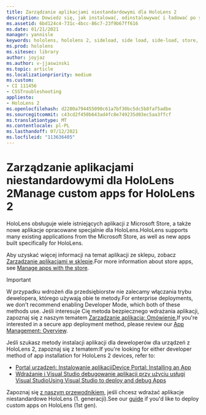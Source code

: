 ```yaml
---
title: Zarządzanie aplikacjami niestandardowymi dla HoloLens 2
description: Dowiedz się, jak instalować, odinstalowywać i ładować po stronie niestandardowe aplikacje holograficzne na urządzeniach z systemem HoloLens 2 przy użyciu Portal urządzeń i Visual Studio.
ms.assetid: 6bd124c4-731c-4bcc-86c7-23f9b67ff616
ms.date: 01/21/2021
manager: yannisle
keywords: hololens, hololens 2, sideload, side load, side-load, store, uwp, app, install
ms.prod: hololens
ms.sitesec: library
author: joyjaz
ms.author: v-jjaswinski
ms.topic: article
ms.localizationpriority: medium
ms.custom:
- CI 111456
- CSSTroubleshooting
appliesto:
- HoloLens 2
ms.openlocfilehash: d2280a794455090c61a7bf30bc5dc5b8faf5adbe
ms.sourcegitcommit: c43cd2f450b643ad4fc8e749235d03ec5aa3ffcf
ms.translationtype: MT
ms.contentlocale: pl-PL
ms.lasthandoff: 07/12/2021
ms.locfileid: "113636405"
---
```

# <a name="manage-custom-apps-for-hololens-2"></a><span data-ttu-id="0c7e3-104">Zarządzanie aplikacjami niestandardowymi dla HoloLens 2</span><span class="sxs-lookup"><span data-stu-id="0c7e3-104">Manage custom apps for HoloLens 2</span></span>

<span data-ttu-id="0c7e3-105">HoloLens obsługuje wiele istniejących aplikacji z Microsoft Store, a także nowe aplikacje opracowane specjalnie dla HoloLens.</span><span class="sxs-lookup"><span data-stu-id="0c7e3-105">HoloLens supports many existing applications from the Microsoft Store, as well as new apps built specifically for HoloLens.</span></span> 

<span data-ttu-id="0c7e3-106">Aby uzyskać więcej informacji na temat aplikacji ze sklepu, zobacz [Zarządzanie aplikacjami w sklepie](holographic-store-apps.md).</span><span class="sxs-lookup"><span data-stu-id="0c7e3-106">For more information about store apps, see [Manage apps with the store](holographic-store-apps.md).</span></span>

> [!IMPORTANT]
> <span data-ttu-id="0c7e3-107">W przypadku wdrożeń dla przedsiębiorstw nie zalecamy włączania trybu dewelopera, którego używają obie te metody.</span><span class="sxs-lookup"><span data-stu-id="0c7e3-107">For enterprise deployments, we don't recommend enabling Developer Mode, which both of these methods use.</span></span> <span data-ttu-id="0c7e3-108">Jeśli interesuje Cię metoda bezpiecznego wdrażania aplikacji, zapoznaj się z naszym tematem [Zarządzanie aplikacją: Omówienie.](app-deploy-overview.md)</span><span class="sxs-lookup"><span data-stu-id="0c7e3-108">If you're interested in a secure app deployment method, please review our [App Management: Overview](app-deploy-overview.md).</span></span>

<span data-ttu-id="0c7e3-109">Jeśli szukasz metody instalacji aplikacji dla deweloperów dla urządzeń z HoloLens 2, zapoznaj się z tematem:</span><span class="sxs-lookup"><span data-stu-id="0c7e3-109">If you're looking for either developer method of app installation for HoloLens 2 devices, refer to:</span></span>

- [<span data-ttu-id="0c7e3-110">Portal urządzeń: Instalowanie aplikacji</span><span class="sxs-lookup"><span data-stu-id="0c7e3-110">Device Portal: Installing an App</span></span>](/windows/mixed-reality/develop/platform-capabilities-and-apis/using-the-windows-device-portal#installing-an-app)
- [<span data-ttu-id="0c7e3-111">Wdrażanie i Visual Studio debugowanie aplikacji przy użyciu usługi Visual Studio</span><span class="sxs-lookup"><span data-stu-id="0c7e3-111">Using Visual Studio to deploy and debug Apps</span></span>](/windows/mixed-reality/develop/platform-capabilities-and-apis/using-visual-studio)

<span data-ttu-id="0c7e3-112">Zapoznaj się [z naszym przewodnikiem,](holographic-custom-apps.md) jeśli chcesz wdrażać aplikacje niestandardowe HoloLens (1. generacji).</span><span class="sxs-lookup"><span data-stu-id="0c7e3-112">See our [guide](holographic-custom-apps.md) if you'd like to deploy custom apps on HoloLens (1st gen).</span></span>
